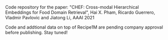 Code repository for the paper: "CHEF: Cross-modal Hierarchical Embeddings for Food Domain Retrieval", Hai X. Pham, Ricardo Guerrero, Vladmir Pavlovic and Jiatong Li, AAAI 2021

Code and addtional data on top of Recipe1M are pending company approval before publishing. Stay tuned!

